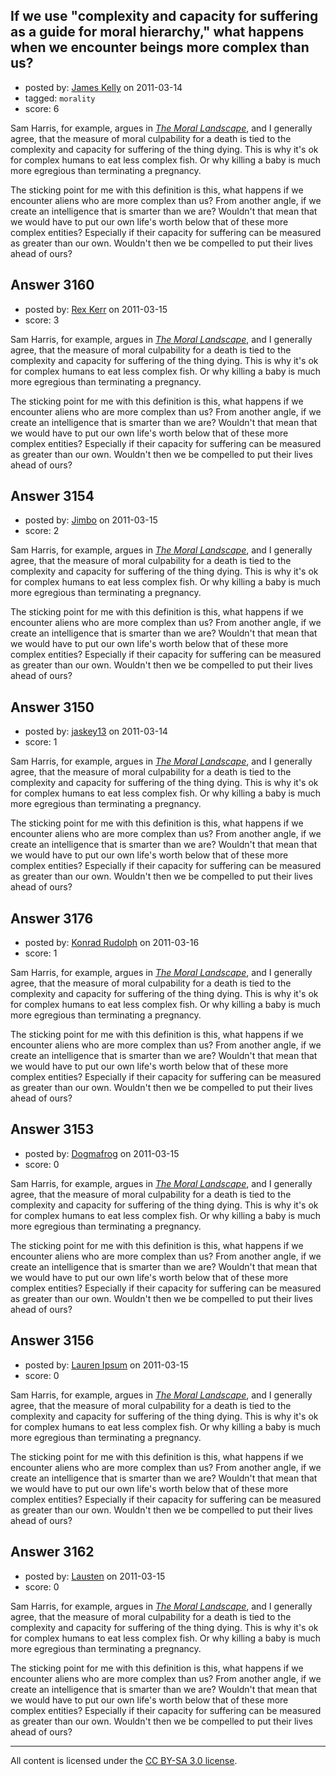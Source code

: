 ## If we use "complexity and capacity for suffering as a guide for moral hierarchy," what happens when we encounter beings more complex than us?

- posted by: [James Kelly](https://stackexchange.com/users/-1/1271-james-kelly) on 2011-03-14
- tagged: `morality`
- score: 6

Sam Harris, for example, argues in [*The Moral Landscape*](http://en.wikipedia.org/wiki/The_Moral_Landscape), and I generally agree, that the measure of moral culpability for a death is tied to the complexity and capacity for suffering of the thing dying. This is why it's ok for complex humans to eat less complex fish. Or why killing a baby is much more egregious than terminating a pregnancy.

The sticking point for me with this definition is this, what happens if we encounter aliens who are more complex than us? From another angle, if we create an intelligence that is smarter than we are? Wouldn't that mean that we would have to put our own life's worth below that of these more complex entities? Especially if their capacity for suffering can be measured as greater than our own. Wouldn't then we be compelled to put their lives ahead of ours?


## Answer 3160

- posted by: [Rex Kerr](https://stackexchange.com/users/-1/1166-rex-kerr) on 2011-03-15
- score: 3

Sam Harris, for example, argues in [*The Moral Landscape*](http://en.wikipedia.org/wiki/The_Moral_Landscape), and I generally agree, that the measure of moral culpability for a death is tied to the complexity and capacity for suffering of the thing dying. This is why it's ok for complex humans to eat less complex fish. Or why killing a baby is much more egregious than terminating a pregnancy.

The sticking point for me with this definition is this, what happens if we encounter aliens who are more complex than us? From another angle, if we create an intelligence that is smarter than we are? Wouldn't that mean that we would have to put our own life's worth below that of these more complex entities? Especially if their capacity for suffering can be measured as greater than our own. Wouldn't then we be compelled to put their lives ahead of ours?


## Answer 3154

- posted by: [Jimbo](https://stackexchange.com/users/-1/1258-jimbo) on 2011-03-15
- score: 2

Sam Harris, for example, argues in [*The Moral Landscape*](http://en.wikipedia.org/wiki/The_Moral_Landscape), and I generally agree, that the measure of moral culpability for a death is tied to the complexity and capacity for suffering of the thing dying. This is why it's ok for complex humans to eat less complex fish. Or why killing a baby is much more egregious than terminating a pregnancy.

The sticking point for me with this definition is this, what happens if we encounter aliens who are more complex than us? From another angle, if we create an intelligence that is smarter than we are? Wouldn't that mean that we would have to put our own life's worth below that of these more complex entities? Especially if their capacity for suffering can be measured as greater than our own. Wouldn't then we be compelled to put their lives ahead of ours?


## Answer 3150

- posted by: [jaskey13](https://stackexchange.com/users/-1/1107-jaskey13) on 2011-03-14
- score: 1

Sam Harris, for example, argues in [*The Moral Landscape*](http://en.wikipedia.org/wiki/The_Moral_Landscape), and I generally agree, that the measure of moral culpability for a death is tied to the complexity and capacity for suffering of the thing dying. This is why it's ok for complex humans to eat less complex fish. Or why killing a baby is much more egregious than terminating a pregnancy.

The sticking point for me with this definition is this, what happens if we encounter aliens who are more complex than us? From another angle, if we create an intelligence that is smarter than we are? Wouldn't that mean that we would have to put our own life's worth below that of these more complex entities? Especially if their capacity for suffering can be measured as greater than our own. Wouldn't then we be compelled to put their lives ahead of ours?


## Answer 3176

- posted by: [Konrad Rudolph](https://stackexchange.com/users/-1/82-konrad-rudolph) on 2011-03-16
- score: 1

Sam Harris, for example, argues in [*The Moral Landscape*](http://en.wikipedia.org/wiki/The_Moral_Landscape), and I generally agree, that the measure of moral culpability for a death is tied to the complexity and capacity for suffering of the thing dying. This is why it's ok for complex humans to eat less complex fish. Or why killing a baby is much more egregious than terminating a pregnancy.

The sticking point for me with this definition is this, what happens if we encounter aliens who are more complex than us? From another angle, if we create an intelligence that is smarter than we are? Wouldn't that mean that we would have to put our own life's worth below that of these more complex entities? Especially if their capacity for suffering can be measured as greater than our own. Wouldn't then we be compelled to put their lives ahead of ours?


## Answer 3153

- posted by: [Dogmafrog](https://stackexchange.com/users/-1/1266-dogmafrog) on 2011-03-15
- score: 0

Sam Harris, for example, argues in [*The Moral Landscape*](http://en.wikipedia.org/wiki/The_Moral_Landscape), and I generally agree, that the measure of moral culpability for a death is tied to the complexity and capacity for suffering of the thing dying. This is why it's ok for complex humans to eat less complex fish. Or why killing a baby is much more egregious than terminating a pregnancy.

The sticking point for me with this definition is this, what happens if we encounter aliens who are more complex than us? From another angle, if we create an intelligence that is smarter than we are? Wouldn't that mean that we would have to put our own life's worth below that of these more complex entities? Especially if their capacity for suffering can be measured as greater than our own. Wouldn't then we be compelled to put their lives ahead of ours?


## Answer 3156

- posted by: [Lauren Ipsum](https://stackexchange.com/users/-1/71-lauren-ipsum) on 2011-03-15
- score: 0

Sam Harris, for example, argues in [*The Moral Landscape*](http://en.wikipedia.org/wiki/The_Moral_Landscape), and I generally agree, that the measure of moral culpability for a death is tied to the complexity and capacity for suffering of the thing dying. This is why it's ok for complex humans to eat less complex fish. Or why killing a baby is much more egregious than terminating a pregnancy.

The sticking point for me with this definition is this, what happens if we encounter aliens who are more complex than us? From another angle, if we create an intelligence that is smarter than we are? Wouldn't that mean that we would have to put our own life's worth below that of these more complex entities? Especially if their capacity for suffering can be measured as greater than our own. Wouldn't then we be compelled to put their lives ahead of ours?


## Answer 3162

- posted by: [Lausten](https://stackexchange.com/users/-1/584-lausten) on 2011-03-15
- score: 0

Sam Harris, for example, argues in [*The Moral Landscape*](http://en.wikipedia.org/wiki/The_Moral_Landscape), and I generally agree, that the measure of moral culpability for a death is tied to the complexity and capacity for suffering of the thing dying. This is why it's ok for complex humans to eat less complex fish. Or why killing a baby is much more egregious than terminating a pregnancy.

The sticking point for me with this definition is this, what happens if we encounter aliens who are more complex than us? From another angle, if we create an intelligence that is smarter than we are? Wouldn't that mean that we would have to put our own life's worth below that of these more complex entities? Especially if their capacity for suffering can be measured as greater than our own. Wouldn't then we be compelled to put their lives ahead of ours?



---

All content is licensed under the [CC BY-SA 3.0 license](https://creativecommons.org/licenses/by-sa/3.0/).
